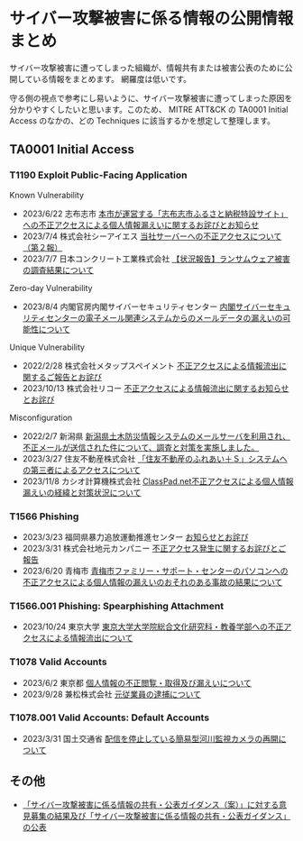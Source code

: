 # サイバー攻撃被害に係る情報の公開情報まとめ

サイバー攻撃被害に遭ってしまった組織が、情報共有または被害公表のために公開している情報をまとめます。
網羅度は低いです。

守る側の視点で参考にし易いように、サイバー攻撃被害に遭ってしまった原因を分かりやすくしたいと思います。このため、 MITRE ATT&CK の TA0001 Initial Access のなかの、どの Techniques に該当するかを想定して整理します。

## TA0001 Initial Access

### T1190 Exploit Public-Facing Application
Known Vulnerability  
* 2023/6/22 志布志市 [本市が運営する「志布志市ふるさと納税特設サイト」への不正アクセスによる個人情報漏えいに関するお詫びとお知らせ](https://www.city.shibushi.lg.jp/soshiki/5/22233.html)  
* 2023/7/4 株式会社シーアイエス [当社サーバーへの不正アクセスについて（第２報）](https://www.cisjp.com/news/detail/post-20200331.html)
* 2023/7/7 日本コンクリート工業株式会社 [【状況報告】ランサムウェア被害の調査結果について](https://www.ncic.co.jp/wp/wp-content/uploads/2023/07/230707.pdf)

Zero-day Vulnerability
* 2023/8/4 内閣官房内閣サイバーセキュリティセンター [内閣サイバーセキュリティセンターの電子メール関連システムからのメールデータの漏えいの可能性について](https://www.nisc.go.jp/news/20230804.html)

Unique Vulnerability
* 2022/2/28 株式会社メタップスペイメント [不正アクセスによる情報流出に関するご報告とお詫び](https://www.metaps-payment.com/company/20220228.html)
* 2023/10/13 株式会社リコー [不正アクセスによる情報流出に関するお知らせとお詫び](https://jp.ricoh.com/info/notice/2023/1013_1)

Misconfiguration
* 2022/2/7 新潟県 [新潟県土木防災情報システムのメールサーバを利用され、不正メールが送信された件について、調査と対策を実施しました。](https://www.pref.niigata.lg.jp/sec/kasenkanri/20220207-bousaisystem.html)
* 2023/3/27 住友不動産株式会社 [「住友不動産のふれあい＋Ｓ」システムへの第三者によるアクセスについて](https://www.sumitomo-rd.co.jp/uploads/20230327_01.pdf)
* 2023/11/8 カシオ計算機株式会社 [ClassPad.net不正アクセスによる個人情報漏えいの経緯と対策状況について](https://classpad.net/jp/news/041/)

### T1566 Phishing
* 2023/3/23 福岡県暴力追放運動推進センター [お知らせとお詫び](http://www.fukuoka-boutui.or.jp/news/wp-content/uploads/2023/03/%E3%81%8A%E7%9F%A5%E3%82%89%E3%81%9B%E3%81%A8%E3%81%8A%E8%A9%AB%E3%81%B3.pdf)
* 2023/3/31 株式会社地元カンパニー [不正アクセス発生に関するお詫びとご報告](https://www.jimo.co.jp/administration/wp-content/uploads/2023/03/20230331_news_unauthorized_access.pdf)
* 2023/6/20 青梅市 [青梅市ファミリー・サポート・センターのパソコンへの不正アクセスによる個人情報の漏えいのおそれのある事故の結果について](https://www.city.ome.tokyo.jp/soshiki/34/68110.html)

### T1566.001 Phishing: Spearphishing Attachment
* 2023/10/24 東京大学 [東京大学大学院総合文化研究科・教養学部への不正アクセスによる情報流出について](https://www.u-tokyo.ac.jp/focus/ja/press/z0109_00952.html)

### T1078 Valid Accounts
* 2023/6/2 東京都 [個人情報の不正閲覧・取得及び漏えいについて](https://www.metro.tokyo.lg.jp/tosei/hodohappyo/press/2023/06/02/12.html)
* 2023/9/28 兼松株式会社 [元従業員の逮捕について](https://www.kanematsu.co.jp/press/files/press/20230928_release.pdf)

### T1078.001 Valid Accounts: Default Accounts
* 2023/3/31 国土交通省 [配信を停止している簡易型河川監視カメラの再開について](https://www.mlit.go.jp/report/press/mizukokudo03_hh_001168.html)

## その他
* [「サイバー攻撃被害に係る情報の共有・公表ガイダンス（案）」に対する意見募集の結果及び「サイバー攻撃被害に係る情報の共有・公表ガイダンス」の公表](https://www.meti.go.jp/press/2022/03/20230308006/20230308006.html)
